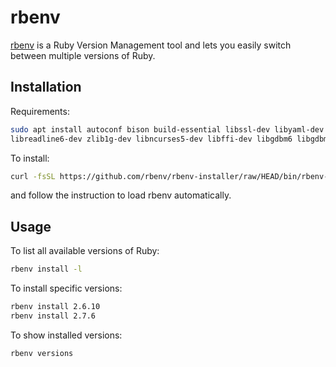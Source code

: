 # rbenv

[rbenv](https://github.com/rbenv/rbenv) is a Ruby Version Management tool
and lets you easily switch between multiple versions of Ruby.

## Installation

Requirements:

```bash
sudo apt install autoconf bison build-essential libssl-dev libyaml-dev \
libreadline6-dev zlib1g-dev libncurses5-dev libffi-dev libgdbm6 libgdbm-dev
```

To install:

```bash
curl -fsSL https://github.com/rbenv/rbenv-installer/raw/HEAD/bin/rbenv-installer | bash
```

and follow the instruction to load rbenv automatically.

## Usage

To list all available versions of Ruby:

```bash
rbenv install -l
```

To install specific versions:

```bash
rbenv install 2.6.10
rbenv install 2.7.6
```

To show installed versions:

```bash
rbenv versions
```
